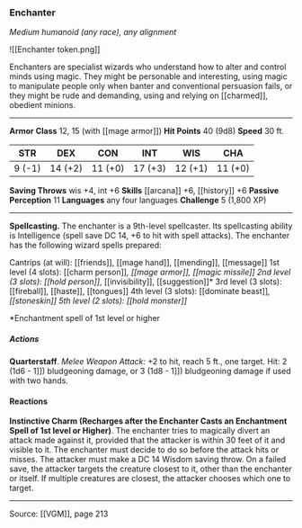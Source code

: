 ### Enchanter
_Medium humanoid (any race), any alignment_

![[Enchanter token.png]]

Enchanters are specialist wizards who understand how to alter and control minds using magic. They might be personable and interesting, using magic to manipulate people only when banter and conventional persuasion fails, or they might be rude and demanding, using and relying on [[charmed]], obedient minions.






---

**Armor Class** 12, 15 (with [[mage armor]])
**Hit Points** 40 (9d8)
**Speed** 30 ft.

| STR     | DEX     | CON     | INT     | WIS     | CHA     |
|---------|---------|---------|---------|---------|---------|
| 9 (-1) | 14 (+2) | 11 (+0) | 17 (+3) | 12 (+1) | 11 (+0) |

**Saving Throws** wis +4, int +6
**Skills** [[arcana]] +6, [[history]] +6
**Passive Perception** 11
**Languages** any four languages
**Challenge** 5 (1,800 XP)

---

**Spellcasting.** The enchanter is a 9th-level spellcaster. Its spellcasting ability is Intelligence (spell save DC 14, +6 to hit with spell attacks). The enchanter has the following wizard spells prepared:

Cantrips (at will): [[friends]], [[mage hand]], [[mending]], [[message]]
1st level (4 slots): [[charm person]]*, [[mage armor]], [[magic missile]]
2nd level (3 slots): [[hold person]]*, [[invisibility]], [[suggestion]]*
3rd level (3 slots): [[fireball]], [[haste]], [[tongues]]
4th level (3 slots): [[dominate beast]]*, [[stoneskin]]
5th level (2 slots): [[hold monster]]*

*Enchantment spell of 1st level or higher

##### Actions
**Quarterstaff**. _Melee Weapon Attack:_ +2 to hit, reach 5 ft., one target. Hit: 2 (1d6 - 1]]) bludgeoning damage, or 3 (1d8 - 1]]) bludgeoning damage if used with two hands.

#### Reactions
**Instinctive Charm (Recharges after the Enchanter Casts an Enchantment Spell of 1st level or Higher)**. The enchanter tries to magically divert an attack made against it, provided that the attacker is within 30 feet of it and visible to it. The enchanter must decide to do so before the attack hits or misses. The attacker must make a DC 14 Wisdom saving throw. On a failed save, the attacker targets the creature closest to it, other than the enchanter or itself. If multiple creatures are closest, the attacker chooses which one to target.


---

Source: [[VGM]], page 213